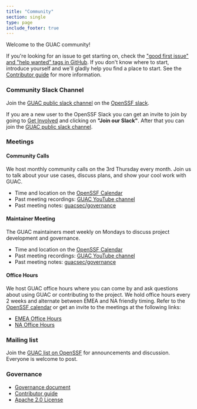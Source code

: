 ```yaml
---
title: "Community"
section: single
type: page
include_footer: true
---
```


Welcome to the GUAC community!

If you're looking for an issue to get starting on, check the ["good first issue" and "help wanted" tags in GitHub](https://github.com/search?q=user%3Aguacsec+label%3A%22good+first+issue%22+label%3A%22help+wanted%22++&type=Issues&ref=advsearch&l=&l=&state=open).
If you don't know where to start, introduce yourself and we'll gladly help you find a place to start.
See the [Contributor guide](https://github.com/guacsec/guac/blob/main/CONTRIBUTING.md) for more information.

### Community Slack Channel

Join the [GUAC public slack channel](https://openssf.slack.com/archives/C03U677QD46) on the [OpenSSF slack](https://slack.openssf.org/).

If you are a new user to the OpenSSF Slack you can get an invite to join by going to [Get Involved](https://openssf.org/getinvolved/) and clicking on **"Join our Slack"**. After that you can join the [GUAC public slack channel](https://openssf.slack.com/archives/C03U677QD46).

### Meetings

#### Community Calls

We host monthly community calls on the 3rd Thursday every month.
Join us to talk about your use cases, discuss plans, and show your cool work with GUAC.

* Time and location on the [OpenSSF Calendar](https://openssf.org/getinvolved/)
* Past meeting recordings: [GUAC YouTube channel](https://www.youtube.com/watch?v=haTT5MonTA0&list=PL3pS03waoqbKrXyqvjSxj6Sr3AhmirwPf)
* Past meeting notes: [guacsec/governance](https://github.com/guacsec/governance/tree/main/meetings/community)

#### Maintainer Meeting

The GUAC maintainers meet weekly on Mondays to discuss project development and governance.

* Time and location on the [OpenSSF Calendar](https://openssf.org/getinvolved/)
* Past meeting recordings: [GUAC YouTube channel](https://www.youtube.com/watch?v=qp1EwXQXXcM&list=PL3pS03waoqbLf5yEkjABg8Gb4qB_vf1IU&pp=gAQBiAQB)
* Past meeting notes: [guacsec/governance](https://github.com/guacsec/governance/tree/main/meetings/maintainers)

#### Office Hours

We host GUAC office hours where you can come by and ask questions about using
GUAC or contributing to the project. We hold office hours every 2 weeks and
alternate between EMEA and NA friendly timing. 
Refer to the [OpenSSF calendar](https://openssf.org/getinvolved/) or get an invite
to the meetings at the following links:

- [EMEA Office Hours](https://zoom-lfx.platform.linuxfoundation.org/meeting/98129525584?password=db7b7e22-e1eb-4936-962c-2840475ab11c)
- [NA Office Hours](https://zoom-lfx.platform.linuxfoundation.org/meeting/99570351921?password=6537e2c3-4631-4d5f-9632-3156c9b2f5cb)

### Mailing list

Join the [GUAC list on OpenSSF](https://lists.openssf.org/g/GUAC) for announcements and discussion.
Everyone is welcome to post.

### Governance

- [Governance document](https://github.com/guacsec/guac/blob/main/GOVERNANCE.md)
- [Contributor guide](https://github.com/guacsec/guac/blob/main/CONTRIBUTING.md)
- [Apache 2.0 License](https://github.com/guacsec/guac/blob/main/LICENSE)
